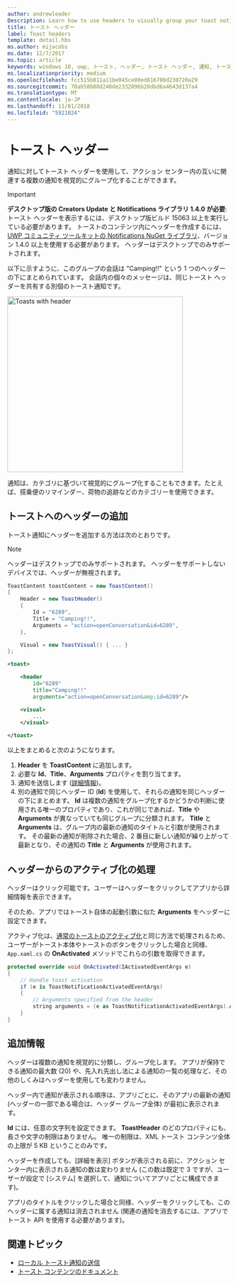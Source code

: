 ```yaml
---
author: andrewleader
Description: Learn how to use headers to visually group your toast notifications in Action Center.
title: トースト ヘッダー
label: Toast headers
template: detail.hbs
ms.author: mijacobs
ms.date: 12/7/2017
ms.topic: article
keywords: windows 10, uwp, トースト, ヘッダー, トースト ヘッダー, 通知, トーストのグループ化, アクション センター
ms.localizationpriority: medium
ms.openlocfilehash: fcc515b811a11be045ce80ed816708d230720a29
ms.sourcegitcommit: 70ab58b88d248de2332096b20dbd6a4643d137a4
ms.translationtype: MT
ms.contentlocale: ja-JP
ms.lasthandoff: 11/01/2018
ms.locfileid: "5921024"
---
```

# <a name="toast-headers"></a>トースト ヘッダー

通知に対してトースト ヘッダーを使用して、アクション センター内の互いに関連する複数の通知を視覚的にグループ化することができます。

> [!IMPORTANT]
> **デスクトップ版の Creators Update と Notifications ライブラリ 1.4.0 が必要**: トースト ヘッダーを表示するには、デスクトップ版ビルド 15063 以上を実行している必要があります。 トーストのコンテンツ内にヘッダーを作成するには、[UWP コミュニティ ツールキットの Notifications NuGet ライブラリ](https://www.nuget.org/packages/Microsoft.Toolkit.Uwp.Notifications/)、バージョン 1.4.0 以上を使用する必要があります。 ヘッダーはデスクトップでのみサポートされます。

以下に示すように、このグループの会話は "Camping!!" という 1 つのヘッダーの下にまとめられています。 会話内の個々のメッセージは、同じトースト ヘッダーを共有する別個のトースト通知です。

<img alt="Toasts with header" src="images/toast-headers-action-center.png" width="396"/>

通知は、カテゴリに基づいて視覚的にグループ化することもできます。たとえば、搭乗便のリマインダー、荷物の追跡などのカテゴリーを使用できます。

## <a name="add-a-header-to-a-toast"></a>トーストへのヘッダーの追加

トースト通知にヘッダーを追加する方法は次のとおりです。

> [!NOTE]
> ヘッダーはデスクトップでのみサポートされます。 ヘッダーをサポートしないデバイスでは、ヘッダーが無視されます。

```csharp
ToastContent toastContent = new ToastContent()
{
    Header = new ToastHeader()
    {
        Id = "6289",
        Title = "Camping!!",
        Arguments = "action=openConversation&id=6289",
    },

    Visual = new ToastVisual() { ... }
};
```

```xml
<toast>

    <header
        id="6289"
        title="Camping!!"
        arguments="action=openConversation&amp;id=6289"/>

    <visual>
        ...
    </visual>

</toast>
```

以上をまとめると次のようになります。

1. **Header** を **ToastContent** に追加します。
2. 必要な **Id**、**Title**、**Arguments** プロパティを割り当てます。
3. 通知を送信します ([詳細情報](send-local-toast.md))。
4. 別の通知で同じヘッダー ID (**Id**) を使用して、それらの通知を同じヘッダーの下にまとめます。 **Id** は複数の通知をグループ化するかどうかの判断に使用される唯一のプロパティであり、これが同じであれば、**Title** や **Arguments** が異なっていても同じグループに分類されます。 **Title** と **Arguments** は、グループ内の最新の通知のタイトルと引数が使用されます。 その最新の通知が削除された場合、2 番目に新しい通知が繰り上がって最新となり、その通知の **Title** と **Arguments** が使用されます。


## <a name="handle-activation-from-a-header"></a>ヘッダーからのアクティブ化の処理

ヘッダーはクリック可能です。ユーザーはヘッダーをクリックしてアプリから詳細情報を表示できます。

そのため、アプリではトースト自体の起動引数に似た **Arguments** をヘッダーに設定できます。

アクティブ化は、[通常のトーストのアクティブ化](send-local-toast.md#handling-activation-1)と同じ方法で処理されるため、ユーザーがトースト本体やトーストのボタンをクリックした場合と同様、`App.xaml.cs` の **OnActivated** メソッドでこれらの引数を取得できます。

```csharp
protected override void OnActivated(IActivatedEventArgs e)
{
    // Handle toast activation
    if (e is ToastNotificationActivatedEventArgs)
    {
        // Arguments specified from the header
        string arguments = (e as ToastNotificationActivatedEventArgs).Argument;
    }
}
```


## <a name="additional-info"></a>追加情報

ヘッダーは複数の通知を視覚的に分類し、グループ化します。 アプリが保持できる通知の最大数 (20) や、先入れ先出し法による通知の一覧の処理など、その他のしくみはヘッダーを使用しても変わりません。

ヘッダー内で通知が表示される順序は、アプリごとに、そのアプリの最新の通知 (ヘッダーの一部である場合は、ヘッダー グループ全体) が最初に表示されます。

**Id** には、任意の文字列を設定できます。 **ToastHeader** のどのプロパティにも、長さや文字の制限はありません。 唯一の制限は、XML トースト コンテンツ全体の上限が 5 KB ということのみです。

ヘッダーを作成しても、[詳細を表示] ボタンが表示される前に、アクション センター内に表示される通知の数は変わりません (この数は既定で 3 ですが、ユーザーが設定で [システム] を選択して、通知についてアプリごとに構成できます)。

アプリのタイトルをクリックした場合と同様、ヘッダーをクリックしても、このヘッダーに属する通知は消去されません (関連の通知を消去するには、アプリでトースト API を使用する必要があります)。


## <a name="related-topics"></a>関連トピック

- [ローカル トースト通知の送信](send-local-toast.md)
- [トースト コンテンツのドキュメント](adaptive-interactive-toasts.md)